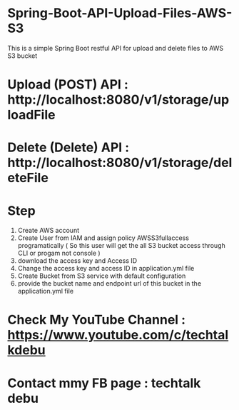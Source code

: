 # Spring-Boot-API-Upload-Files-AWS-S3
This is a simple Spring Boot restful API for upload and delete files to AWS S3 bucket

# Upload (POST) API : http://localhost:8080/v1/storage/uploadFile   
# Delete (Delete) API : http://localhost:8080/v1/storage/deleteFile

# Step 
1. Create AWS account
2. Create User from IAM and assign policy AWSS3fullaccess programatically ( So this user will get the all S3 bucket access through CLI or progam not console )
3. download the access key and Access ID 
4. Change the access key and access ID in application.yml file
5. Create Bucket from S3 service with default configuration
6. provide the bucket name and endpoint url of this bucket in the application.yml file

# Check My YouTube Channel :  https://www.youtube.com/c/techtalkdebu
# Contact mmy FB page : techtalk debu

